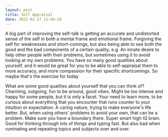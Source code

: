 ```yaml
---
layout: post
title: Self Appraisal
date: 2022-02-27 11:44:19
---
```


A big part of improving the self-talk is getting an accurate and undistorted sense of the self in both a mental frame and emotional frame. Forgiving the self for weaknesses and short-comings, but also being able to see both the good and the bad components of a certain quality, e.g. An innate desire to help other people with their problems, but sometimes using it to avoid looking at my own problems. You have so many good qualities about yourself, and it would be great for you to be able to self-appraisal them to more accuracy, and more compassion for their specific shortcomings. So maybe that's the exercise for today

What are some good qualities about yourself that you can think of?
Charming, outgoing, fun to be around, good vibes.   Might be too intense and happy for some people, but it is only a facet. 
Your need to learn more, to be curious about everything that you encounter that runs counter to your intuition or expectation. 
A caring nature, trying to make everyone's life better. But, when using others' problems to avoid your own, that can be a problem. Make sure you have a boundary there.
Super smart high IQ brain. Good for thinking through lots of things and typing fast. But also bad when ruminating and repeating topics and subjects over and over. 
